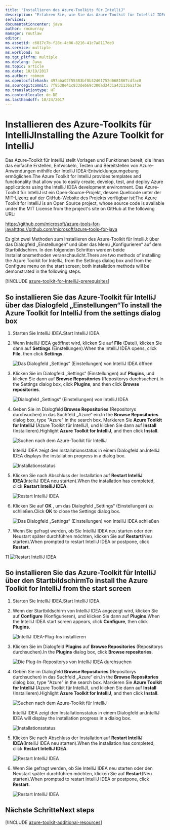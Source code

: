 ```yaml
---
title: "Installieren des Azure-Toolkits für IntelliJ"
description: "Erfahren Sie, wie Sie das Azure-Toolkit für IntelliJ IDEA installieren."
services: 
documentationcenter: java
author: rmcmurray
manager: routlaw
editor: 
ms.assetid: c6817c7b-f28c-4c06-8216-41c7a8117de3
ms.service: multiple
ms.workload: na
ms.tgt_pltfrm: multiple
ms.devlang: Java
ms.topic: article
ms.date: 10/19/2017
ms.author: robmcm
ms.openlocfilehash: 497aba02f55383bf0b32461752d6681867cdfac8
ms.sourcegitcommit: 7f8538e41c833deb69c300ad3431a431136a1f3e
ms.translationtype: HT
ms.contentlocale: de-DE
ms.lasthandoff: 10/24/2017
---
```

# <a name="installing-the-azure-toolkit-for-intellij"></a><span data-ttu-id="00ff6-103">Installieren des Azure-Toolkits für IntelliJ</span><span class="sxs-lookup"><span data-stu-id="00ff6-103">Installing the Azure Toolkit for IntelliJ</span></span>
<span data-ttu-id="00ff6-104">Das Azure-Toolkit für IntelliJ stellt Vorlagen und Funktionen bereit, die Ihnen das einfache Erstellen, Entwickeln, Testen und Bereitstellen von Azure-Anwendungen mithilfe der IntelliJ IDEA-Entwicklungsumgebung ermöglichen.</span><span class="sxs-lookup"><span data-stu-id="00ff6-104">The Azure Toolkit for IntelliJ provides templates and functionality that allow you to easily create, develop, test, and deploy Azure applications using the IntelliJ IDEA development environment.</span></span> <span data-ttu-id="00ff6-105">Das Azure-Toolkit für IntelliJ ist ein Open-Source-Projekt, dessen Quellcode unter der MIT-Lizenz auf der GitHub-Website des Projekts verfügbar ist:</span><span class="sxs-lookup"><span data-stu-id="00ff6-105">The Azure Toolkit for IntelliJ is an Open Source project, whose source code is available under the MIT License from the project's site on GitHub at the following URL:</span></span>

<span data-ttu-id="00ff6-106"><https://github.com/microsoft/azure-tools-for-java></span><span class="sxs-lookup"><span data-stu-id="00ff6-106"><https://github.com/microsoft/azure-tools-for-java></span></span>

<span data-ttu-id="00ff6-107">Es gibt zwei Methoden zum Installieren des Azure-Toolkit für IntelliJ: über das Dialogfeld „Einstellungen“ und über das Menü „Konfigurieren“ auf dem Startbildschirm. In den folgenden Schritten werden beide Installationsmethoden veranschaulicht.</span><span class="sxs-lookup"><span data-stu-id="00ff6-107">There are two methods of installing the Azure Toolkit for IntelliJ, from the Settings dialog box and from the Configure menu on the start screen; both installation methods will be demonstrated in the following steps.</span></span>

[!INCLUDE [azure-toolkit-for-IntelliJ-prerequisites](../includes/azure-toolkit-for-intellij-prerequisites.md)]

## <a name="to-install-the-azure-toolkit-for-intellij-from-the-settings-dialog-box"></a><span data-ttu-id="00ff6-108">So installieren Sie das Azure-Toolkit für IntelliJ über das Dialogfeld „Einstellungen“</span><span class="sxs-lookup"><span data-stu-id="00ff6-108">To install the Azure Toolkit for IntelliJ from the settings dialog box</span></span>

1. <span data-ttu-id="00ff6-109">Starten Sie IntelliJ IDEA.</span><span class="sxs-lookup"><span data-stu-id="00ff6-109">Start IntelliJ IDEA.</span></span>

1. <span data-ttu-id="00ff6-110">Wenn IntelliJ IDEA geöffnet wird, klicken Sie auf **File** (Datei), klicken Sie dann auf **Settings** (Einstellungen).</span><span class="sxs-lookup"><span data-stu-id="00ff6-110">When the IntelliJ IDEA opens, click **File**, then click **Settings**.</span></span>
   
   ![Das Dialogfeld „Settings“ (Einstellungen) von IntelliJ IDEA öffnen][01a]

1. <span data-ttu-id="00ff6-112">Klicken Sie im Dialogfeld „Settings“ (Einstellungen) auf **Plugins**, und klicken Sie dann auf **Browse Repositories** (Repositorys durchsuchen).</span><span class="sxs-lookup"><span data-stu-id="00ff6-112">In the Settings dialog box, click **Plugins**, and then click **Browse repositories**.</span></span>
   
   ![Dialogfeld „Settings“ (Einstellungen) von IntelliJ IDEA][02a]

1. <span data-ttu-id="00ff6-114">Geben Sie im Dialogfeld **Browse Repositories** (Repositorys durchsuchen) in das Suchfeld „Azure“ ein.</span><span class="sxs-lookup"><span data-stu-id="00ff6-114">In the **Browse Repositories** dialog box, type "Azure" in the search box.</span></span> <span data-ttu-id="00ff6-115">Markieren Sie **Azure Toolkit for IntelliJ** (Azure Toolkit für IntelliJ), und klicken Sie dann auf **Install** (Installieren).</span><span class="sxs-lookup"><span data-stu-id="00ff6-115">Highlight **Azure Toolkit for IntelliJ**, and then click **Install**.</span></span>
   
   ![Suchen nach dem Azure-Toolkit für IntelliJ][03]
   
   <span data-ttu-id="00ff6-117">IntelliJ IDEA zeigt den Installationsstatus in einem Dialogfeld an.</span><span class="sxs-lookup"><span data-stu-id="00ff6-117">IntelliJ IDEA displays the installation progress in a dialog box.</span></span>
   
   ![Installationsstatus][04]

1. <span data-ttu-id="00ff6-119">Klicken Sie nach Abschluss der Installation auf **Restart IntelliJ IDEA**(IntelliJ IDEA neu starten).</span><span class="sxs-lookup"><span data-stu-id="00ff6-119">When the installation has completed, click **Restart IntelliJ IDEA**.</span></span>
   
   ![Restart IntelliJ IDEA][05]

1. <span data-ttu-id="00ff6-121">Klicken Sie auf **OK** , um das Dialogfeld „Settings“ (Einstellungen) zu schließen.</span><span class="sxs-lookup"><span data-stu-id="00ff6-121">Click **OK** to close the Settings dialog box.</span></span>
   
   ![Das Dialogfeld „Settings“ (Einstellungen) von IntelliJ IDEA schließen][06]

1. <span data-ttu-id="00ff6-123">Wenn Sie gefragt werden, ob Sie IntelliJ IDEA neu starten oder den Neustart später durchführen möchten, klicken Sie auf **Restart**(Neu starten).</span><span class="sxs-lookup"><span data-stu-id="00ff6-123">When prompted to restart IntelliJ IDEA or postpone, click **Restart**.</span></span>
   
<span data-ttu-id="00ff6-124">1</span><span class="sxs-lookup"><span data-stu-id="00ff6-124">1</span></span>   ![Restart IntelliJ IDEA][07]

## <a name="to-install-the-azure-toolkit-for-intellij-from-the-start-screen"></a><span data-ttu-id="00ff6-126">So installieren Sie das Azure-Toolkit für IntelliJ über den Startbildschirm</span><span class="sxs-lookup"><span data-stu-id="00ff6-126">To install the Azure Toolkit for IntelliJ from the start screen</span></span>

1. <span data-ttu-id="00ff6-127">Starten Sie IntelliJ IDEA.</span><span class="sxs-lookup"><span data-stu-id="00ff6-127">Start IntelliJ IDEA.</span></span>

1. <span data-ttu-id="00ff6-128">Wenn der Startbildschirm von IntelliJ IDEA angezeigt wird, klicken Sie auf **Configure** (Konfigurieren), und klicken Sie dann auf **Plugins**.</span><span class="sxs-lookup"><span data-stu-id="00ff6-128">When the IntelliJ IDEA start screen appears, click **Configure**, then click **Plugins**.</span></span>
   
   ![IntelliJ IDEA-Plug-Ins installieren][01b]

1. <span data-ttu-id="00ff6-130">Klicken Sie im Dialogfeld **Plugins** auf **Browse Repositories** (Repositorys durchsuchen).</span><span class="sxs-lookup"><span data-stu-id="00ff6-130">In the **Plugins** dialog box, click **Browse repositories**.</span></span>
   
   ![Die Plug-In-Repositorys von IntelliJ IDEA durchsuchen][02b]

1. <span data-ttu-id="00ff6-132">Geben Sie im Dialogfeld **Browse Repositories** (Repositorys durchsuchen) in das Suchfeld „Azure“ ein.</span><span class="sxs-lookup"><span data-stu-id="00ff6-132">In the **Browse Repositories** dialog box, type "Azure" in the search box.</span></span> <span data-ttu-id="00ff6-133">Markieren Sie **Azure Toolkit for IntelliJ** (Azure Toolkit für IntelliJ), und klicken Sie dann auf **Install** (Installieren).</span><span class="sxs-lookup"><span data-stu-id="00ff6-133">Highlight **Azure Toolkit for IntelliJ**, and then click **Install**.</span></span>
   
   ![Suchen nach dem Azure-Toolkit für IntelliJ][03]
   
   <span data-ttu-id="00ff6-135">IntelliJ IDEA zeigt den Installationsstatus in einem Dialogfeld an.</span><span class="sxs-lookup"><span data-stu-id="00ff6-135">IntelliJ IDEA will display the installation progress in a dialog box.</span></span>
   
   ![Installationsstatus][04]

1. <span data-ttu-id="00ff6-137">Klicken Sie nach Abschluss der Installation auf **Restart IntelliJ IDEA**(IntelliJ IDEA neu starten).</span><span class="sxs-lookup"><span data-stu-id="00ff6-137">When the installation has completed, click **Restart IntelliJ IDEA**.</span></span>
   
   ![Restart IntelliJ IDEA][05]

1. <span data-ttu-id="00ff6-139">Wenn Sie gefragt werden, ob Sie IntelliJ IDEA neu starten oder den Neustart später durchführen möchten, klicken Sie auf **Restart**(Neu starten).</span><span class="sxs-lookup"><span data-stu-id="00ff6-139">When prompted to restart IntelliJ IDEA or postpone, click **Restart**.</span></span>
   
   ![Restart IntelliJ IDEA][07]

## <a name="next-steps"></a><span data-ttu-id="00ff6-141">Nächste Schritte</span><span class="sxs-lookup"><span data-stu-id="00ff6-141">Next steps</span></span>

[!INCLUDE [azure-toolkit-additional-resources](../includes/azure-toolkit-additional-resources.md)]

<!-- URL List -->

<!-- IMG List -->

[01a]: media/azure-toolkit-for-intellij-installation/01-intellij-file-settings.png
[01b]: media/azure-toolkit-for-intellij-installation/01-intellij-configure-dropdown.png
[02a]: media/azure-toolkit-for-intellij-installation/02-intellij-settings-dialog.png
[02b]: media/azure-toolkit-for-intellij-installation/02-intellij-plugins-dialog.png
[03]: media/azure-toolkit-for-intellij-installation/03-intellij-browse-repositories.png
[04]: media/azure-toolkit-for-intellij-installation/04-install-progress.png
[05]: media/azure-toolkit-for-intellij-installation/05-restart-intellij.png
[06]: media/azure-toolkit-for-intellij-installation/06-intellij-settings-dialog.png
[07]: media/azure-toolkit-for-intellij-installation/07-restart-intellij.png
